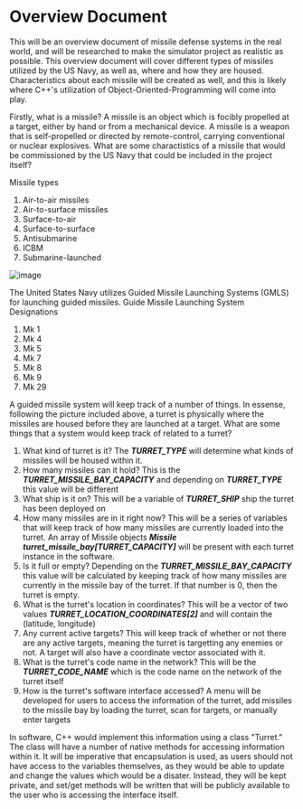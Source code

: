 # Overview Document
This will be an overview document of missile defense systems in the real world, and will be researched to make the simulator project as realistic as possible.
This overview document will cover different types of missiles utilized by the US Navy, as well as, where and how they are housed.
Characteristics about each missile will be created as well, and this is likely where C++'s utilization of Object-Oriented-Programming will come into play.

Firstly, what is a missile? A missile is an object which is focibly propelled at a target, either by hand or from a mechanical device. A missile is a weapon
that is self-propelled or directed by remote-control, carrying conventional or nuclear explosives. What are some charactistics of a missile that would be
commissioned by the US Navy that could be included in the project itself?

Missile types
  1. Air-to-air missiles
  2. Air-to-surface missiles
  3. Surface-to-air
  4. Surface-to-surface
  5. Antisubmarine
  6. ICBM
  7. Submarine-launched

![image](https://user-images.githubusercontent.com/109233066/179263378-53a403d3-1d15-412a-9ac1-5941773c7b8e.png)

The United States Navy utilizes Guided Missile Launching Systems (GMLS) for launching guided missiles.
Guide Missile Launching System Designations
  1. Mk 1
  2. Mk 4
  3. Mk 5
  4. Mk 7
  5. Mk 8
  6. Mk 9
  7. Mk 29

A guided missile system will keep track of a number of things. In essense, following the picture included above, a turret is physically where the missiles are housed
before they are launched at a target. What are some things that a system would keep track of related to a turret?
  1. What kind of turret is it? The ***TURRET_TYPE*** will determine what kinds of missiles will be housed within it.
  2. How many missiles can it hold? This is the ***TURRET_MISSILE_BAY_CAPACITY*** and depending on ***TURRET_TYPE*** this value will be different
  3. What ship is it on? This will be a variable of ***TURRET_SHIP*** ship the turret has been deployed on
  4. How many missiles are in it right now? This will be a series of variables that will keep track of how many missiles are currently loaded into the turret. An array of Missile objects ***Missile turret_missile_bay[TURRET_CAPACITY]*** will be present with each turret instance in the software.
  5. Is it full or empty? Depending on the ***TURRET_MISSILE_BAY_CAPACITY*** this value will be calculated by keeping track of how many missiles are currently in the missile bay of the turret. If that number is 0, then the turret is empty.
  6. What is the turret's location in coordinates? This will be a vector of two values ***TURRET_LOCATION_COORDINATES[2]*** and will contain the (latitude, longitude)
  7. Any current active targets? This will keep track of whether or not there are any active targets, meaning the turret is targetting any enemies or not. A target will also have a coordinate vector associated with it.
  8. What is the turret's code name in the network? This will be the ***TURRET_CODE_NAME*** which is the code name on the network of the turret itself
  9. How is the turret's software interface accessed? A menu will be developed for users to access the information of the turret, add missiles to the missile bay by loading the turret, scan for targets, or manually enter targets

In software, C++ would implement this information using a class "Turret." The class will have a number of native methods for accessing information within it.
It will be imperative that encapsulation is used, as users should not have access to the variables themselves, as they would be able to update and change the
values which would be a disater. Instead, they will be kept private, and set/get methods will be written that will be publicly available to the user who is
accessing the interface itself.
